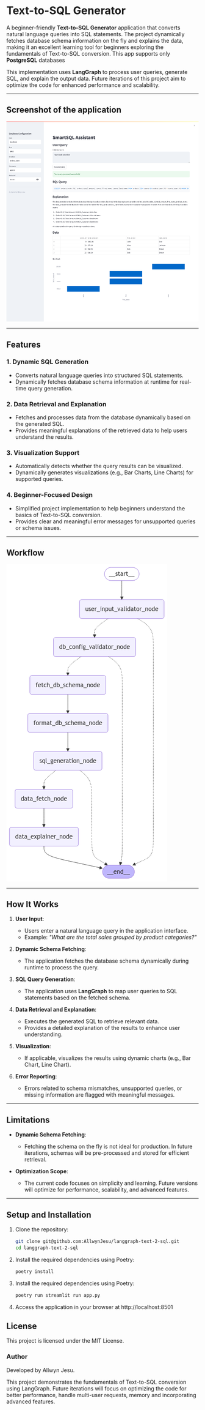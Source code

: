 # Text-to-SQL Generator

A beginner-friendly **Text-to-SQL Generator** application that converts natural language queries into SQL statements. The project dynamically fetches database schema information on the fly and explains the data, making it an excellent learning tool for beginners exploring the fundamentals of Text-to-SQL conversion. This app supports only **PostgreSQL** databases

This implementation uses **LangGraph** to process user queries, generate SQL, and explain the output data. Future iterations of this project aim to optimize the code for enhanced performance and scalability.

---

## Screenshot of the application

![Application Screenshot](text-2-sql.png)

---

## Features

### 1. Dynamic SQL Generation
- Converts natural language queries into structured SQL statements.
- Dynamically fetches database schema information at runtime for real-time query generation.

### 2. Data Retrieval and Explanation
- Fetches and processes data from the database dynamically based on the generated SQL.
- Provides meaningful explanations of the retrieved data to help users understand the results.

### 3. Visualization Support
- Automatically detects whether the query results can be visualized.
- Dynamically generates visualizations (e.g., Bar Charts, Line Charts) for supported queries.

### 4. Beginner-Focused Design
- Simplified project implementation to help beginners understand the basics of Text-to-SQL conversion.
- Provides clear and meaningful error messages for unsupported queries or schema issues.

---

## Workflow

![Application Screenshot](graph.png)

---

## How It Works

1. **User Input**:
   - Users enter a natural language query in the application interface.
   - Example: *"What are the total sales grouped by product categories?"*

2. **Dynamic Schema Fetching**:
   - The application fetches the database schema dynamically during runtime to process the query.

3. **SQL Query Generation**:
   - The application uses **LangGraph** to map user queries to SQL statements based on the fetched schema.

4. **Data Retrieval and Explanation**:
   - Executes the generated SQL to retrieve relevant data.
   - Provides a detailed explanation of the results to enhance user understanding.

5. **Visualization**:
   - If applicable, visualizes the results using dynamic charts (e.g., Bar Chart, Line Chart).

6. **Error Reporting**:
   - Errors related to schema mismatches, unsupported queries, or missing information are flagged with meaningful messages.

---

## Limitations

- **Dynamic Schema Fetching**:
  - Fetching the schema on the fly is not ideal for production. In future iterations, schemas will be pre-processed and stored for efficient retrieval.

- **Optimization Scope**:
  - The current code focuses on simplicity and learning. Future versions will optimize for performance, scalability, and advanced features.

---

## Setup and Installation

1. Clone the repository:
   ```bash
   git clone git@github.com:AllwynJesu/langgraph-text-2-sql.git
   cd langgraph-text-2-sql
   ```

2. Install the required dependencies using Poetry:
   ```bash
   poetry install
   ```

3. Install the required dependencies using Poetry:
   ```bash
   poetry run streamlit run app.py
   
4. Access the application in your browser at http://localhost:8501

## License

This project is licensed under the MIT License.

### Author

Developed by Allwyn Jesu.

This project demonstrates the fundamentals of Text-to-SQL conversion using LangGraph. Future iterations will focus on optimizing the code for better performance, handle multi-user requests, memory and incorporating advanced features.

